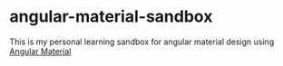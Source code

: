 # angular-material-sandbox
This is my personal learning sandbox for angular material design using [Angular Material](https://material.angularjs.org)
